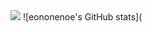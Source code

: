<!--
**eononenoe/eononenoe** is a ✨ _special_ ✨ repository because its `README.md` (this file) appears on your GitHub profile.
-->
<img src="https://capsule-render.vercel.app/api?type=waving&color=auto&height=300&section=header&text=eononenoe%20&fontSize=90" />
![eononenoe's GitHub stats](<https://github-readme-stats.vercel.app/api?username=eononenoe)(https://github.com/anuraghazra/github-readme-stats)

